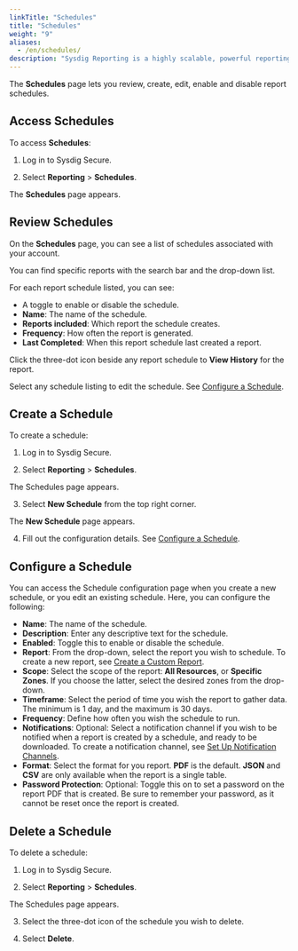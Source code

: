 ```yaml
---
linkTitle: "Schedules"
title: "Schedules"
weight: "9"
aliases:
  - /en/schedules/
description: "Sysdig Reporting is a highly scalable, powerful reporting platform. Use it to quickly create and schedule reports with large swathes of information. Reports are interactive, and can contain up to 30 days worth of data. You can export Reports in a variety of formats, secure data by filtering reports by Zone, and protect reports with a password."
---
```


The **Schedules** page lets you review, create, edit, enable and disable report schedules.

## Access Schedules

To access **Schedules**:

1. Log in to Sysdig Secure.

2. Select **Reporting** > **Schedules**.

  The **Schedules** page appears.

## Review Schedules

On the **Schedules** page, you can see a list of schedules associated with your account.

You can find specific reports with the search bar and the drop-down list.

For each report schedule listed, you can see:

- A toggle to enable or disable the schedule.
- **Name**: The name of the schedule.
- **Reports included**: Which report the schedule creates.
- **Frequency**: How often the report is generated.
- **Last Completed**: When this report schedule last created a report.

Click the three-dot icon beside any report schedule to **View History** for the report.

Select any schedule listing to edit the schedule. See [Configure a Schedule](#configure-a-schedule).


## Create a Schedule

To create a schedule:

1. Log in to Sysdig Secure.

2. Select **Reporting** > **Schedules**.

  The Schedules page appears.

3. Select **New Schedule** from the top right corner.

  The **New Schedule** page appears.

4. Fill out the configuration details. See [Configure a Schedule](#configure-a-schedule).

## Configure a Schedule

You can access the Schedule configuration page when you create a new schedule, or you edit an existing schedule. Here, you can configure the following:

- **Name**: The name of the schedule.
- **Description**: Enter any descriptive text for the schedule.
- **Enabled**: Toggle this to enable or disable the schedule.
- **Report**: From the drop-down, select the report you wish to schedule. To create a new report, see [Create a Custom Report](/en/docs/sysdig-secure/reporting/reports-manager/#create-a-custom-report).
- **Scope**: Select the scope of the report: **All Resources**, or **Specific Zones**. If you choose the latter, select the desired zones from the drop-down.
- **Timeframe**: Select the period of time you wish the report to gather data. The minimum is 1 day, and the maximum is 30 days.
- **Frequency**: Define how often you wish the schedule to run.
- **Notifications**: Optional: Select a notification channel if you wish to be notified when a report is created by a schedule, and ready to be downloaded. To create a notification channel, see [Set Up Notification Channels](/en/docs/administration/administration-settings/outbound-integrations/notifications-management/set-up-notification-channels/).
- **Format**: Select the format for you report. **PDF** is the default. **JSON** and **CSV** are only available when the report is a single table.
- **Password Protection**: Optional: Toggle this on to set a password on the report PDF that is created. Be sure to remember your password, as it cannot be reset once the report is created.

## Delete a Schedule

To delete a schedule:

1. Log in to Sysdig Secure.

2. Select **Reporting** > **Schedules**.

  The Schedules page appears.

3. Select the three-dot icon of the schedule you wish to delete.

4. Select **Delete**.